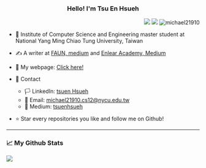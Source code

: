 <h3 align="center">Hello! I'm Tsu En Hsueh</h3>  
  
<p align="right">
    <img src="https://img.shields.io/github/followers/michael21910?label=Follow&color=694635&style=flat" />
    <img src="https://img.shields.io/github/stars/michael21910?style=social&color=694635&style=flat" />
    <img src="https://komarev.com/ghpvc/?username=michael21910&label=Profile%20views&color=694635&style=flat" alt="michael21910" />
</p>
  
* :100: Institute of Computer Science and Engineering master student at National Yang Ming Chiao Tung University, Taiwan    
    
* :writing_hand: A writer at [FAUN, medium](https://faun.pub/) and [Enlear Academy, Medium](https://enlear.academy/)  
  
* :triangular_flag_on_post: My webpage: [Click here!](https://michael21910.github.io/index.html)  
  
* :handshake: Contact
  * :white_flag: LinkedIn: [tsuen Hsueh](https://www.linkedin.com/in/tsuenhsueh/)  
  * :e-mail: Email: michael21910.cs12@nycu.edu.tw  
  * :white_flower: Medium: [tsuenhsueh](https://tsuenhsueh.medium.com/)  
  
* :star: Star every repositories you like and follow me on Github!
  
---
  
### :chart_with_upwards_trend: My Github Stats  
![](https://github-profile-summary-cards.vercel.app/api/cards/profile-details?username=michael21910&theme=monokai)  
